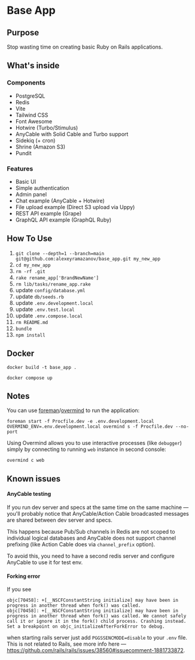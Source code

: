 # Base App

## Purpose

Stop wasting time on creating basic Ruby on Rails applications.

## What's inside

### Components

* PostgreSQL
* Redis
* Vite
* Tailwind CSS
* Font Awesome
* Hotwire (Turbo/Stimulus)
* AnyCable with Solid Cable and Turbo support
* Sidekiq (+ cron)
* Shrine (Amazon S3)
* Pundit

### Features

* Basic UI
* Simple authentication
* Admin panel
* Chat example (AnyCable + Hotwire) 
* File upload example (Direct S3 upload via Uppy)
* REST API example (Grape)
* GraphQL API example (GraphQL Ruby)

## How To Use

1. `git clone --depth=1 --branch=main git@github.com:alexeyramazanov/base_app.git my_new_app`
2. `cd my_new_app`
3. `rm -rf .git`
4. `rake rename_app['BrandNewName']`
5. `rm lib/tasks/rename_app.rake`
6. update `config/database.yml`
7. update `db/seeds.rb`
8. update `.env.development.local`
9. update `.env.test.local`
10. update `.env.compose.local`
11. `rm README.md`
12. `bundle`
13. `npm install`

## Docker

`docker build -t base_app .`

`docker compose up`

## Notes

You can use [foreman](https://github.com/ddollar/foreman)/[overmind](https://github.com/DarthSim/overmind) to run the application:

```shell
foreman start -f Procfile.dev -e .env.development.local
OVERMIND_ENV=.env.development.local overmind s -f Procfile.dev --no-port
```

Using Overmind allows you to use interactive processes (like `debugger`) simply by connecting to running `web` instance in second console:

```shell
overmind c web
```

## Known issues

#### AnyCable testing

If you run dev server and specs at the same time on the same machine — you'll probably notice that AnyCable/Action Cable broadcasted messages are shared between dev server and specs.

This happens because Pub/Sub channels in Redis are not scoped to individual logical databases and AnyCable does not support channel prefixing (like Action Cable does via `channel_prefix` option).

To avoid this, you need to have a second redis server and configure AnyCable to use it for test env.

#### Forking error

If you see

```
objc[70458]: +[__NSCFConstantString initialize] may have been in progress in another thread when fork() was called.
objc[70458]: +[__NSCFConstantString initialize] may have been in progress in another thread when fork() was called. We cannot safely call it or ignore it in the fork() child process. Crashing instead. Set a breakpoint on objc_initializeAfterForkError to debug.
```

when starting rails server just add `PGGSSENCMODE=disable` to your `.env` file. This is not related to Rails, see more info here — https://github.com/rails/rails/issues/38560#issuecomment-1881733872.

